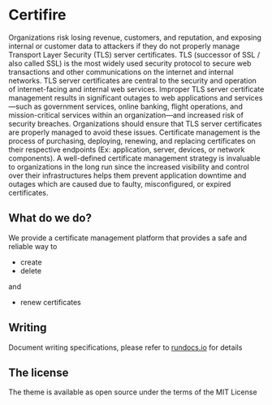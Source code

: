 # Certifire

Organizations risk losing revenue, customers, and reputation, and exposing internal or customer data to attackers if they do not properly manage Transport Layer Security (TLS) server certificates. TLS (successor of SSL / also called SSL) is the most widely used security protocol to secure web transactions and other communications on the internet and internal networks. TLS server certificates are central to the security and operation of internet-facing and internal web services. Improper TLS server certificate management results in significant outages to web applications and services—such as government services, online banking, flight operations, and mission-critical services within an organization—and increased risk of security breaches. Organizations should ensure that TLS server certificates are properly managed to avoid these issues. Certificate management is the process of purchasing, deploying, renewing, and replacing certificates on their respective endpoints (Ex: application, server, devices, or network components). A well-defined certificate management strategy is invaluable to organizations in the long run since the increased visibility and control over their infrastructures helps them prevent application downtime and outages which are caused due to faulty, misconfigured, or expired certificates.

## What do we do?
We provide a certificate management platform that provides a safe and reliable way to
* create
* delete

and
* renew certificates

## Writing

Document writing specifications, please refer to [rundocs.io](https://rundocs.io) for details

## The license

The theme is available as open source under the terms of the MIT License
